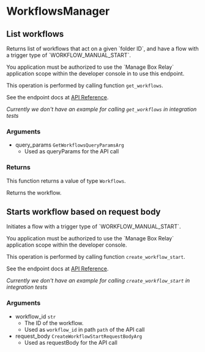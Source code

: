 # WorkflowsManager

## List workflows

Returns list of workflows that act on a given &#x60;folder ID&#x60;, and
have a flow with a trigger type of &#x60;WORKFLOW_MANUAL_START&#x60;.

You application must be authorized to use the &#x60;Manage Box Relay&#x60; application
scope within the developer console in to use this endpoint.

This operation is performed by calling function `get_workflows`.

See the endpoint docs at
[API Reference](https://developer.box.com/reference/get-workflows/).

*Currently we don't have an example for calling `get_workflows` in integration tests*

### Arguments

- query_params `GetWorkflowsQueryParamsArg`
  - Used as queryParams for the API call


### Returns

This function returns a value of type `Workflows`.

Returns the workflow.


## Starts workflow based on request body

Initiates a flow with a trigger type of &#x60;WORKFLOW_MANUAL_START&#x60;.

You application must be authorized to use the &#x60;Manage Box Relay&#x60; application
scope within the developer console.

This operation is performed by calling function `create_workflow_start`.

See the endpoint docs at
[API Reference](https://developer.box.com/reference/post-workflows-id-start/).

*Currently we don't have an example for calling `create_workflow_start` in integration tests*

### Arguments

- workflow_id `str`
  - The ID of the workflow.
  - Used as `workflow_id` in path `path` of the API call
- request_body `CreateWorkflowStartRequestBodyArg`
  - Used as requestBody for the API call


